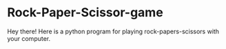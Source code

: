 # Rock-Paper-Scissor-game
Hey there! Here is a python program for playing rock-papers-scissors with your computer.
